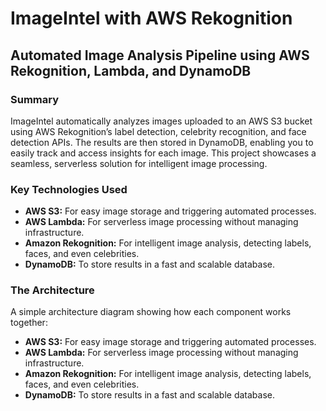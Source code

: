 <!DOCTYPE html>
<html lang="en">
<head>
  <meta charset="UTF-8">
  <meta name="viewport" content="width=device-width, initial-scale=1.0">
  
</head>
<body>

  <h1>ImageIntel with AWS Rekognition</h1>
  <h2>Automated Image Analysis Pipeline using AWS Rekognition, Lambda, and DynamoDB</h2>

  <section>
    <h3>Summary</h3>
    <p>
      ImageIntel automatically analyzes images uploaded to an AWS S3 bucket using AWS Rekognition’s label detection, celebrity recognition, and face detection APIs. The results are then stored in DynamoDB, enabling you to easily track and access insights for each image. This project showcases a seamless, serverless solution for intelligent image processing.
    </p>
  </section>

  <section>
    <h3>Key Technologies Used</h3>
    <ul>
      <li><strong>AWS S3:</strong> For easy image storage and triggering automated processes.</li>
      <li><strong>AWS Lambda:</strong> For serverless image processing without managing infrastructure.</li>
      <li><strong>Amazon Rekognition:</strong> For intelligent image analysis, detecting labels, faces, and even celebrities.</li>
      <li><strong>DynamoDB:</strong> To store results in a fast and scalable database.</li>
    </ul>
  </section>

  <section>
    <h3>The Architecture</h3>
    <p>A simple architecture diagram showing how each component works together:</p>
    <ul>
      <li><strong>AWS S3:</strong> For easy image storage and triggering automated processes.</li>
      <li><strong>AWS Lambda:</strong> For serverless image processing without managing infrastructure.</li>
      <li><strong>Amazon Rekognition:</strong> For intelligent image analysis, detecting labels, faces, and even celebrities.</li>
      <li><strong>DynamoDB:</strong> To store results in a fast and scalable database.</li>
    </ul>
  </section>

</body>
</html>
